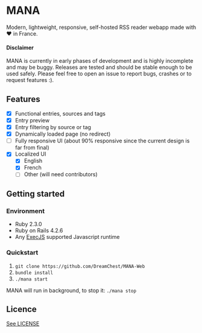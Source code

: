# MANA

Modern, lightweight, responsive, self-hosted RSS reader webapp made with ❤ in France.

#### Disclaimer

MANA is currently in early phases of development and is highly incomplete and may be buggy. Releases are tested and should be stable enough to be used safely. Please feel free to open an issue to report bugs, crashes or to request features :).

## Features

- [x] Functional entries, sources and tags
- [x] Entry preview
- [x] Entry filtering by source or tag
- [x] Dynamically loaded page (no redirect)
- [ ] Fully responsive UI (about 90% responsive since the current design is far from final)
- [x] Localized UI
	- [x] English
	- [x] French
	- [ ] Other (will need contributors)

## Getting started

### Environment

- Ruby 2.3.0
- Ruby on Rails 4.2.6
- Any [ExecJS](https://github.com/rails/execjs) supported Javascript runtime

### Quickstart

1. `git clone https://github.com/DreamChest/MANA-Web`
2. `bundle install`
3. `./mana start`

MANA will run in background, to stop it: `./mana stop`

## Licence

[See LICENSE](https://github.com/DreamChest/MANA-Web/blob/master/LICENSE)

